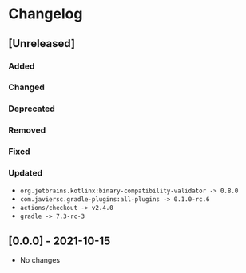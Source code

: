 # Changelog

## [Unreleased]

### Added

### Changed

### Deprecated

### Removed

### Fixed

### Updated
- `org.jetbrains.kotlinx:binary-compatibility-validator -> 0.8.0`
- `com.javiersc.gradle-plugins:all-plugins -> 0.1.0-rc.6`
- `actions/checkout -> v2.4.0`
- `gradle -> 7.3-rc-3`


## [0.0.0] - 2021-10-15
- No changes
